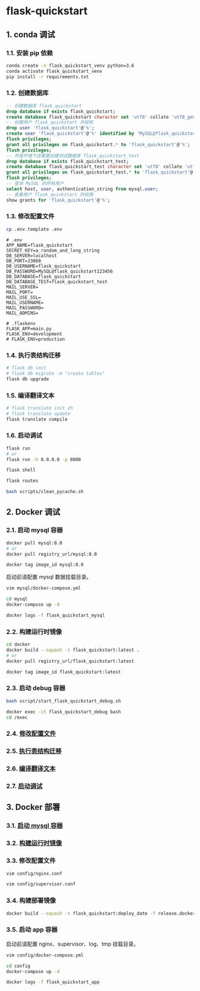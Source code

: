 # flask-quickstart

## 1. conda 调试

### 1.1. 安装 pip 依赖

```bash
conda create -n flask_quickstart_venv python=3.6
conda activate flask_quickstart_venv
pip install -r requirements.txt
```

### 1.2. 创建数据库

```sql
-- 创建数据库 flask_quickstart
drop database if exists flask_quickstart;
create database flask_quickstart character set 'utf8' collate 'utf8_general_ci';
-- 创建用户 flask_quickstart 并授权
drop user 'flask_quickstart'@'%';
create user 'flask_quickstart'@'%' identified by 'MySQL@flask_quickstart123456';
flush privileges;
grant all privileges on flask_quickstart.* to 'flask_quickstart'@'%';
flush privileges;
-- 开发环境下还需要创建测试数据库 flask_quickstart_test
drop database if exists flask_quickstart_test;
create database flask_quickstart_test character set 'utf8' collate 'utf8_general_ci';
grant all privileges on flask_quickstart_test.* to 'flask_quickstart'@'%';
flush privileges;
-- 查询 MySQL 的所有用户
select host, user, authentication_string from mysql.user;
-- 查看用户 flask_quickstart 的权限
show grants for 'flask_quickstart'@'%';
```

### 1.3. 修改配置文件

```bash
cp .env.template .env
```

```properties
# .env
APP_NAME=flask_quickstart
SECRET_KEY=a_random_and_long_string
DB_SERVER=localhost
DB_PORT=33060
DB_USERNAME=flask_quickstart
DB_PASSWORD=MySQL@flask_quickstart123456
DB_DATABASE=flask_quickstart
DB_DATABASE_TEST=flask_quickstart_test
MAIL_SERVER=
MAIL_PORT=
MAIL_USE_SSL=
MAIL_USERNAME=
MAIL_PASSWORD=
MAIL_ADMINS=
```

```properties
# .flaskenv
FLASK_APP=main.py
FLASK_ENV=development
# FLASK_ENV=production
```

### 1.4. 执行表结构迁移

```bash
# flask db init
# flask db migrate -m "create tables"
flask db upgrade
```

### 1.5. 编译翻译文本

```bash
# flask translate init zh
# flask translate update
flask translate compile
```

### 1.6. 启动调试

```bash
flask run
# or
flask run -h 0.0.0.0 -p 8000
```

```bash
flask shell
```

```bash
flask routes
```

```bash
bash scripts/clean_pycache.sh
```

## 2. Docker 调试

### 2.1. 启动 mysql 容器

```bash
docker pull mysql:8.0
# or
docker pull registry_url/mysql:8.0
```

```bash
docker tag image_id mysql:8.0
```

启动前请配置 mysql 数据挂载目录。

```bash
vim mysql/docker-compose.yml
```

```bash
cd mysql
docker-compose up -d
```

```bash
docker logs -f flask_quickstart_mysql
```

### 2.2. 构建运行时镜像

```bash
cd docker
docker build --squash -t flask_quickstart:latest .
# or
docker pull registry_url/flask_quickstart:latest
```

```bash
docker tag image_id flask_quickstart:latest
```

### 2.3. 启动 debug 容器

```bash
bash script/start_flask_quickstart_debug.sh
```

```bash
docker exec -it flask_quickstart_debug bash
cd /exec
```

### 2.4. [修改配置文件](#13-修改配置文件)

### 2.5. [执行表结构迁移](#14-执行表结构迁移)

### 2.6. [编译翻译文本](#15-编译翻译文本)

### 2.7. [启动调试](#16-启动调试)

## 3. Docker 部署

### 3.1. [启动 mysql 容器](#21-启动-mysql-容器)

### 3.2. [构建运行时镜像](#22-构建运行时镜像)

### 3.3. 修改配置文件

```bash
vim config/nginx.conf
```

```bash
vim config/supervisor.conf
```

### 3.4. 构建部署镜像

```bash
docker build --squash -t flask_quickstart:deploy_date -f release.dockerfile .
```

### 3.5. 启动 app 容器

启动前请配置 nginx、supervisor、log、tmp 挂载目录。

```bash
vim config/docker-compose.yml
```

```bash
cd config
docker-compose up -d
```

```bash
docker logs -f flask_quickstart_app
```
